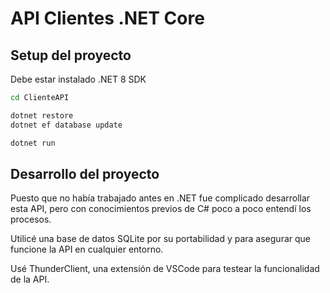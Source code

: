 # API Clientes .NET Core

## Setup del proyecto

Debe estar instalado .NET 8 SDK

```sh
cd ClienteAPI

dotnet restore
dotnet ef database update

dotnet run
```

## Desarrollo del proyecto

Puesto que no había trabajado antes en .NET fue complicado desarrollar esta API,
pero con conocimientos previos de C# poco a poco entendí los procesos.

Utilicé una base de datos SQLite por su portabilidad y para asegurar que funcione
la API en cualquier entorno.

Usé ThunderClient, una extensión de VSCode para testear la funcionalidad de la API.
